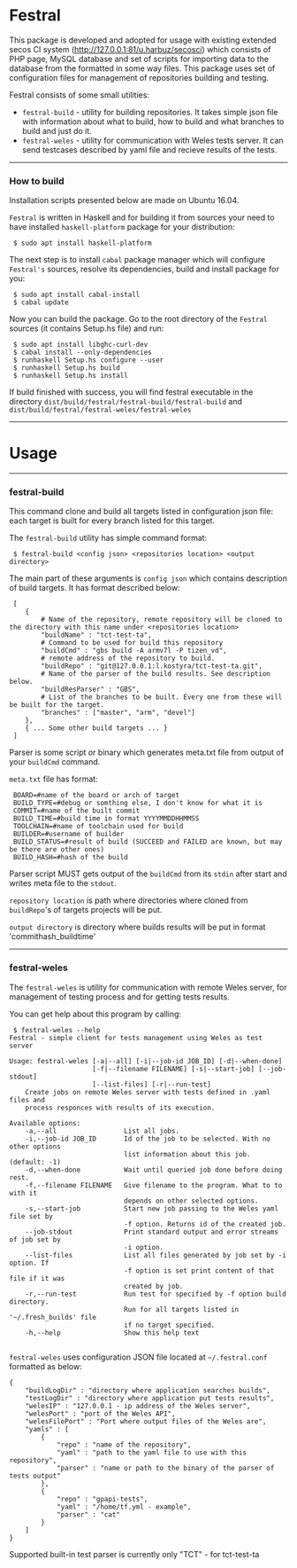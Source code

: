 # Festral 

This package is developed and adopted for usage with existing extended secos CI system (http://127.0.0.1:81/u.harbuz/secosci) which consists of PHP page, MySQL database and set of scripts for importing
data to the database from the formatted in some way files. This package uses set of configuration files for management of repositories building and testing.

Festral consists of some small utilities:

* `festral-build` - utility for building repositories. It takes simple json file with information about what to build, how to build and what branches to build and just do it.
* `festral-weles` - utility for communication with Weles tests server. It can send testcases described by yaml file and recieve results of the tests.

----------
### How to build
Installation scripts presented below are made on Ubuntu 16.04.

`Festral` is written in Haskell and for building it from sources your need to have installed `haskell-platform` package for your distribution:

```
 $ sudo apt install haskell-platform
```

The next step is to install `cabal` package manager which will configure `Festral's` sources, resolve its dependencies, build and install package for you:

``` 
 $ sudo apt install cabal-install
 $ cabal update
 ```

Now you can build the package. Go to the root directory of the `Festral` sources (it contains Setup.hs file) and run:

```
 $ sudo apt install libghc-curl-dev
 $ cabal install --only-dependencies
 $ runhaskell Setup.hs configure --user
 $ runhaskell Setup.hs build
 $ runhaskell Setup.hs install
```

If build finished with success, you will find festral executable in the directory `dist/build/festral/festral-build/festral-build` and `dist/build/festral/festral-weles/festral-weles`

-----------
# Usage
-----------
### festral-build

This command clone and build all targets listed in configuration json file: each target is built for every branch listed for this target.

The `festral-build` utility has simple command format:

```
 $ festral-build <config json> <repositories location> <output directory>
```

The main part of these arguments is `config json` which contains description of build targets. 
It has format described below:

```
 [
    {
        # Name of the repository, remote repository will be cloned to the directory with this name under <repositories location>
        "buildName" : "tct-test-ta", 
        # Command to be used for build this repository
        "buildCmd" : "gbs build -A armv7l -P tizen_vd", 
        # remote address of the repository to build. 
        "buildRepo" : "git@127.0.0.1:l.kostyra/tct-test-ta.git", 
        # Name of the parser of the build results. See description below.
        "buildResParser" : "GBS", 
        # List of the branches to be built. Every one from these will be built for the target.
        "branches" : ["master", "arm", "devel"] 
    },
    { ... Some other build targets ... }
 ]
```

Parser is some script or binary which generates meta.txt file from output of your `buildCmd` command.

`meta.txt` file has format:

```
 BOARD=#name of the board or arch of target
 BUILD_TYPE=#debug or somthing else, I don't know for what it is
 COMMIT=#name of the built commit
 BUILD_TIME=#build time in format YYYYMMDDHHMMSS
 TOOLCHAIN=#name of toolchain used for build
 BUILDER=#username of builder
 BUILD_STATUS=#result of build (SUCCEED and FAILED are known, but may be there are other ones)
 BUILD_HASH=#hash of the build
```

Parser script MUST gets output of the `buildCmd` from its `stdin` after start and writes meta file to the `stdout`.

`repository location` is path where directories where cloned from `buildRepo`'s of targets projects will be put.

`output directory` is directory where builds results will be put in format 'commithash_buildtime'

--------------
### festral-weles

The `festral-weles` is utility for communication with remote Weles server, for management of testing process and for getting tests results.

You can get help about this program by calling:

```
 $ festral-weles --help
Festral - simple client for tests management using Weles as test server

Usage: festral-weles [-a|--all] [-i|--job-id JOB_ID] [-d|--when-done]
                     [-f|--filename FILENAME] [-s|--start-job] [--job-stdout]
                     [--list-files] [-r|--run-test]
    Create jobs on remote Weles server with tests defined in .yaml files and
    process responces with results of its execution.

Available options:
    -a,--all                 List all jobs.
    -i,--job-id JOB_ID       Id of the job to be selected. With no other options
                             list information about this job. (default: -1)
    -d,--when-done           Wait until queried job done before doing rest.
    -f,--filename FILENAME   Give filename to the program. What to to with it
                             depends on other selected options.
    -s,--start-job           Start new job passing to the Weles yaml file set by
                             -f option. Returns id of the created job.
    --job-stdout             Print standard output and error streams of job set by
                             -i option.
    --list-files             List all files generated by job set by -i option. If
                             -f option is set print content of that file if it was
                             created by job.
    -r,--run-test            Run test for specified by -f option build directory.
                             Run for all targets listed in '~/.fresh_builds' file
                             if no target specified.
    -h,--help                Show this help text


```

`festral-weles` uses configuration JSON file located at `~/.festral.conf` formatted as below:

```
{
    "buildLogDir" : "directory where application searches builds",
    "testLogDir" : "directory where application put tests results",
    "welesIP" : "127.0.0.1 - ip address of the Weles server",
    "welesPort" : "port of the Weles API",
    "welesFilePort" : "Port where output files of the Weles are",
    "yamls" : [
        {
            "repo" : "name of the repository",
            "yaml" : "path to the yaml file to use with this repository",
            "parser" : "name or path to the binary of the parser of tests output"
        },
        {
            "repo" : "gpapi-tests",
            "yaml" : "/home/tf.yml - example",
            "parser" : "cat"
        }
    ]
}

```

Supported built-in test parser is currently only "TCT" - for tct-test-ta
